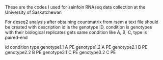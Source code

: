 These are the codes I used for sainfoin RNAseq data collection at the University of Saskatchewan

For deseq2 analysis after obtaining countmatrix from rsem
a text file should be created with description
id is the genotype ID, condition is genotypes with their biological replicates gets same condition like A, B, C, type is paired-end

id	condition	type
genotype1.1	A	PE
genotype1.2	A	PE
genotype2.1	B	PE
genotype2.2	B	PE
genotype3.1	C	PE
genotype3.2	C	PE
